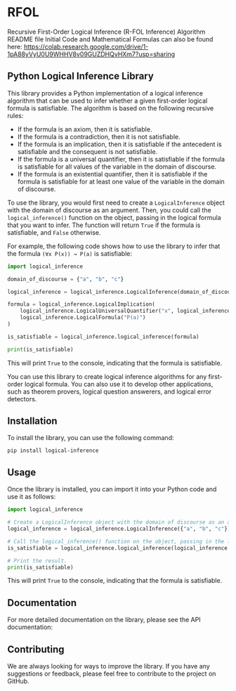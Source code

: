 # RFOL
Recursive First-Order Logical Inference (R-FOL Inference) Algorithm
README file
Initial Code and Mathematical Formulas can also be found here: https://colab.research.google.com/drive/1-1pA88yVyU0U9WHHV8v09GUZDHQvHXm7?usp=sharing
## Python Logical Inference Library

This library provides a Python implementation of a logical inference algorithm that can be used to infer whether a given first-order logical formula is satisfiable. The algorithm is based on the following recursive rules:

* If the formula is an axiom, then it is satisfiable.
* If the formula is a contradiction, then it is not satisfiable.
* If the formula is an implication, then it is satisfiable if the antecedent is satisfiable and the consequent is not satisfiable.
* If the formula is a universal quantifier, then it is satisfiable if the formula is satisfiable for all values of the variable in the domain of discourse.
* If the formula is an existential quantifier, then it is satisfiable if the formula is satisfiable for at least one value of the variable in the domain of discourse.

To use the library, you would first need to create a `LogicalInference` object with the domain of discourse as an argument. Then, you could call the `logical_inference()` function on the object, passing in the logical formula that you want to infer. The function will return `True` if the formula is satisfiable, and `False` otherwise.

For example, the following code shows how to use the library to infer that the formula `(∀x P(x)) → P(a)` is satisfiable:

```python
import logical_inference

domain_of_discourse = {"a", "b", "c"}

logical_inference = logical_inference.LogicalInference(domain_of_discourse)

formula = logical_inference.LogicalImplication(
    logical_inference.LogicalUniversalQuantifier("x", logical_inference.LogicalFormula("P(x)"), LogicalFormula("all")),
    logical_inference.LogicalFormula("P(a)")
)

is_satisfiable = logical_inference.logical_inference(formula)

print(is_satisfiable)
```

This will print `True` to the console, indicating that the formula is satisfiable.

You can use this library to create logical inference algorithms for any first-order logical formula. You can also use it to develop other applications, such as theorem provers, logical question answerers, and logical error detectors.

## Installation

To install the library, you can use the following command:

```
pip install logical-inference
```

## Usage

Once the library is installed, you can import it into your Python code and use it as follows:

```python
import logical_inference

# Create a LogicalInference object with the domain of discourse as an argument.
logical_inference = logical_inference.LogicalInference({"a", "b", "c"})

# Call the logical_inference() function on the object, passing in the logical formula that you want to infer.
is_satisfiable = logical_inference.logical_inference(logical_inference.LogicalFormula("P(a)"))

# Print the result.
print(is_satisfiable)
```

This will print `True` to the console, indicating that the formula is satisfiable.

## Documentation

For more detailed documentation on the library, please see the API documentation:
## Contributing

We are always looking for ways to improve the library. If you have any suggestions or feedback, please feel free to contribute to the project on GitHub.
